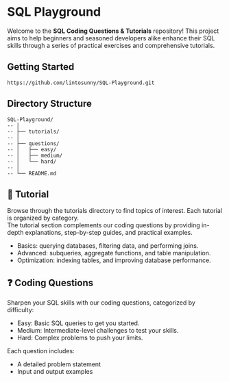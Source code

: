 # SQL Playground
Welcome to the **SQL Coding Questions & Tutorials** repository! This project aims to help beginners and seasoned developers alike enhance their SQL skills through a series of practical exercises and comprehensive tutorials.

## Getting Started
```
https://github.com/lintosunny/SQL-Playground.git
```

## Directory Structure
```
SQL-Playground/
-- │
-- ├── tutorials/
-- │
-- ├── questions/
-- │   ├── easy/
-- │   ├── medium/
-- │   └── hard/
-- │
-- └── README.md
```

## 📖 Tutorial
Browse through the tutorials directory to find topics of interest. Each tutorial is organized by category. 
<br>The tutorial section complements our coding questions by providing in-depth explanations, step-by-step guides, and practical examples.
* Basics: querying databases, filtering data, and performing joins.
* Advanced: subqueries, aggregate functions, and table manipulation.
* Optimization: indexing tables, and improving database performance.

## ❓ Coding Questions
Sharpen your SQL skills with our coding questions, categorized by difficulty:
* Easy: Basic SQL queries to get you started.
* Medium: Intermediate-level challenges to test your skills.
* Hard: Complex problems to push your limits.

Each question includes:
* A detailed problem statement
* Input and output examples
